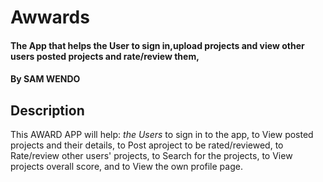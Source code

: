 # Awwards

#### The App that helps the User to sign in,upload projects and view other users posted projects and rate/review them, 

#### By **SAM WENDO**

## Description
This AWARD APP will help:
*the Users* to sign in to the app, to View posted projects and their details, to Post aproject to be rated/reviewed, to Rate/review other users' projects, to Search for the projects, to View projects overall score, and to View the own profile page.
